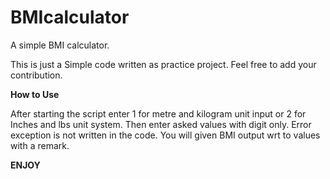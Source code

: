 # BMIcalculator
A simple BMI calculator.

This is just a Simple code written as practice project.
Feel free to add your contribution.

<b>How to Use</b>

After starting the script enter 1 for metre and kilogram unit input or 2 for Inches and lbs unit system.
Then enter asked values with digit only. Error exception is not written in the code.
You will given BMI output wrt to values with a remark.


<b>ENJOY</b>
